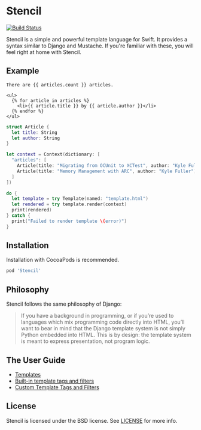# Stencil

[![Build Status](https://travis-ci.org/kylef/Stencil.svg?branch=master)](https://travis-ci.org/kylef/Stencil)

Stencil is a simple and powerful template language for Swift. It provides a
syntax similar to Django and Mustache. If you're familiar with these, you will
feel right at home with Stencil.

## Example

```html+django
There are {{ articles.count }} articles.

<ul>
  {% for article in articles %}
    <li>{{ article.title }} by {{ article.author }}</li>
  {% endfor %}
</ul>
```

```swift
struct Article {
  let title: String
  let author: String
}

let context = Context(dictionary: [
  "articles": [
    Article(title: "Migrating from OCUnit to XCTest", author: "Kyle Fuller"),
    Article(title: "Memory Management with ARC", author: "Kyle Fuller"),
  ]
])

do {
  let template = try Template(named: "template.html")
  let rendered = try template.render(context)
  print(rendered)
} catch {
  print("Failed to render template \(error)")
}
```

## Installation

Installation with CocoaPods is recommended.

```ruby
pod 'Stencil'
```

## Philosophy

Stencil follows the same philosophy of Django:

> If you have a background in programming, or if you’re used to languages which
> mix programming code directly into HTML, you’ll want to bear in mind that the
> Django template system is not simply Python embedded into HTML. This is by
> design: the template system is meant to express presentation, not program
> logic.

## The User Guide

- [Templates](https://stencil.rigidapp.com/templates.html)
- [Built-in template tags and filters](https://stencil.rigidapp.com/builtins.html)
- [Custom Template Tags and Filters](https://stencil.rigidapp.com/custom-template-tags-and-filters.html)

## License

Stencil is licensed under the BSD license. See [LICENSE](LICENSE) for more
info.
